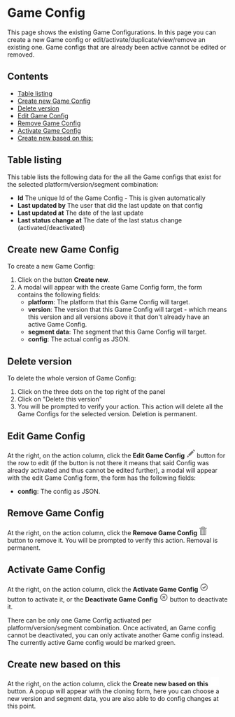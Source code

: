 # Game Config

This page shows the existing Game Configurations. In this page you can create a new Game config or
edit/activate/duplicate/view/remove an existing one. Game configs that are already been active cannot be edited or
removed.

## Contents
- [Table listing](#table-listing)
- [Create new Game Config](#create-new-game-config)
- [Delete version](#delete-version)
- [Edit Game Config](#edit-game-config)
- [Remove Game Config](#remove-game-config)
- [Activate Game Config](#activate-game-config)
- [Create new based on this:](#create-new-based-on-this)

## Table listing

This table lists the following data for the all the Game configs that exist for the selected platform/version/segment
combination:

- **Id** The unique Id of the Game Config - This is given automatically
- **Last updated by** The user that did the last update on that config
- **Last updated at** The date of the last update
- **Last status change at** The date of the last status change (activated/deactivated)

## Create new Game Config

To create a new Game Config:

1. Click on the button **Create new**.
2. A modal will appear with the create Game Config form, the form contains the following fields:
    - **platform**: The platform that this Game Config will target.
    - **version**: The version that this Game Config will target - which means this version and all versions above it that
      don't already have an active Game Config.
    - **segment data**: The segment that this Game Config will target.
    - **config**: The actual config as JSON.

## Delete version

To delete the whole version of Game Config:
1. Click on the three dots on the top right of the panel
2. Click on "Delete this version"
3. You will be prompted to verify your action.
This action will delete all the Game Configs for the selected version. Deletion is permanent.
   
## Edit Game Config

At the right, on the action column, click the **Edit Game
Config** ![pencil](https://github.com/azerion/gamedock-sdk/raw/master/docs/console/_images/pencil.png) button for the
row to edit (if the button is not there it means that said Config was already activated and thus cannot be edited
further), a modal will appear with the edit Game Config form, the form has the following fields:

- **config**: The config as JSON.

## Remove Game Config

At the right, on the action column, click the **Remove Game
Config** ![trash](https://github.com/azerion/gamedock-sdk/blob/master/docs/console/_images/trash.png) button to remove
it. You will be prompted to verify this action. Removal is permanent.

## Activate Game Config

At the right, on the action column, click the **Activate Game
Config** ![trash](https://github.com/azerion/gamedock-sdk/blob/master/docs/console/_images/ok-circle.png) button to
activate it, or the **Deactivate Game
Config** ![trash](https://github.com/azerion/gamedock-sdk/blob/master/docs/console/_images/remove-circle.png)
button to deactivate it.

There can be only one Game Config activated per platform/version/segment combination. Once activated, an Game config
cannot be deactivated, you can only activate another Game config instead. The currently active Game config would be marked
green.

## Create new based on this

At the right, on the action column, click the **Create new based on
this** ![trash](https://github.com/azerion/gamedock-sdk/blob/master/docs/console/_images/duplicate.png) button. A popup
will appear with the cloning form, here you can choose a new version and segment data, you are also able to do config
changes at this point. 
